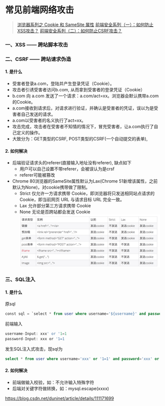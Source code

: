 # 常见前端网络攻击
> [浏览器系列之 Cookie 和 SameSite 属性](https://github.com/mqyqingfeng/Blog/issues/157)
>[前端安全系列（一）：如何防止XSS攻击？](https://tech.meituan.com/2018/09/27/fe-security.html)
> [前端安全系列（二）：如何防止CSRF攻击？](https://tech.meituan.com/2018/10/11/fe-security-csrf.html)
### 一、XSS —— 跨站脚本攻击
### 二、CSRF —— 跨站请求伪造
#### 1. 是什么
- 受害者登录a.com，登陆并产生登录凭证（Cookie）。
- 攻击者引诱受害者访问b.com, 从而拿到受害者的登录凭证（Cookie）
- b.com 向 a.com 发送了一个请求：a.com/act=xx。浏览器会默认携带a.com的Cookie。
- a.com接收到请求后，对请求进行验证，并确认是受害者的凭证，误以为是受害者自己发送的请求。
- a.com以受害者的名义执行了act=xx。
- 攻击完成，攻击者在受害者不知情的情况下，冒充受害者，让a.com执行了自己定义的操作。
- 大致分为：GET类型的CSRF, POST类型的CSRF(一个自动提交的表单), 

#### 2. 如何解决
- 后端验证请求头的referer(直接输入地址没有referer), 缺点如下
  - 用户可以自己设置不带referer，会被误认为是crsf
  - referer可能被篡改
- Chrome 80浏览器的SameSite属性默认为Lax(Chrome 51新增该属性，之前默认为None)，对cookie携带做了限制。
  - Strict 仅允许一方请求携带 Cookie，即浏览器将只发送相同站点请求的 Cookie，即当前网页 URL 与请求目标 URL 完全一致。
  - Lax 允许部分第三方请求携带 Cookie
  - None 无论是否跨站都会发送 Cookie
  ![samesite各属性值区别](../media/samesite.png)

### 三、SQL注入
#### 1. 是什么
原sql
```sql
const sql = `select * from user where username='${username}' and password='${password}'`
```
前端输入
```javascript
username-Input: xxx' or '1=1
password-Input: xxx or '1=1
```
发生SQL注入式攻击，现sql为
```sql
select * from user where username='xxx' or '1=1' and password='xxx' or '1=1'
```
#### 2. 如何解决
- 前端做输入校验，如：不允许输入特殊字符
- 后端对关键字符做转换，如：mysql.escape(xxxx)



https://blog.csdn.net/duninet/article/details/111171699